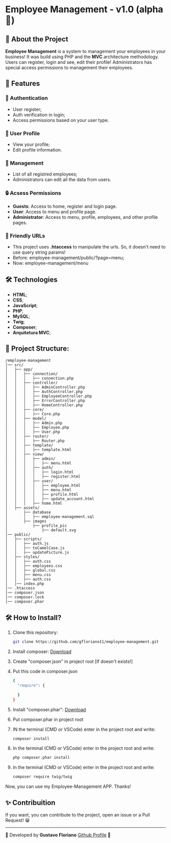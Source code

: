 # Employee Management - v1.0 (alpha 🤣)

## 📌 About the Project

**Employee Management** is a system to management your employees in your business! It was build using PHP and the **MVC** architecture methodology. Users can register, login and see, edit their profile!
Administrators has special access permissions to management their employees. 

## 🚀 Features

### 📝 Authentication

- User register;
- Auth verification in login;
- Access permissions based on your user type.

### 👤 User Profile

- View your profile;
- Edit profile information.

### 🏢 Management

- List of all registred employees;
- Administrators can edit all the data from users.

### 🔒 Acsess Permissions

- **Guests**: Access to home, register and login page. 
- **User**: Access to menu and profile page.
- **Administrator**: Access to menu, profile, employees, and other profile pages.

### 🛜 Friendly URLs

- This project uses **.htaccess** to manipulate the urls. So, it doesn't need to use query string params!
- Before: employee-management/public/?page=menu;
- Now: employee-management/menu

## 🛠️ Technologies

- **HTML**;
- **CSS**;
- **JavaScript**;
- **PHP**;
- **MySQL**;
- **Twig**;
- **Composer**;
- **Arquitetura MVC**;

## 📂 Project Structure:

```
/employee-management
│── src/
│   ├── app/
│   │   ├── connection/
│   │   │   ├── connection.php
│   │   ├── controller/
│   │   │   ├── AdminController.php
│   │   │   ├── AuthController.php
│   │   │   ├── EmployeeController.php
│   │   │   ├── ErrorController.php
│   │   │   ├── HomeController.php
│   │   ├── core/
│   │   │   ├── Core.php
│   │   ├── model/
│   │   │   ├── Admin.php
│   │   │   ├── Employee.php
│   │   │   ├── User.php
│   │   ├── router/
│   │   │   ├── Router.php
│   │   ├── template/
│   │   │   ├── template.html
│   │   ├── view/
│   │   │   ├── admin/
│   │   │   │   ├── menu.html
│   │   │   ├── auth/
│   │   │   │   ├── login.html
│   │   │   │   ├── register.html
│   │   │   ├── user/
│   │   │   │   ├── employee.html
│   │   │   │   ├── menu.html
│   │   │   │   ├── profile.html
│   │   │   │   ├── update_account.html
│   │   │   ├── home.html
│   ├── assets/
│       ├── database
│       │   ├── employee-management.sql
│       ├── images
│           ├── profile_pic
│               ├── default.svg
│── public/
│   ├── scripts/
│   │   ├── auth.js
│   │   ├── toCamelCase.js
│   │   ├── updatePicture.js
│   ├── styles/
│   │   ├── auth.css
│   │   ├── employees.css
│   │   ├── global.css
│   │   ├── menu.css
│   │   ├── auth.css
│   │── index.php
│── .htaccess
│── composer.json
│── composer.lock
│── composer.phar
```

## 🛠️ How to Install?

1. Clone this repository:
   ```sh
   git clone https://github.com/gfloriano11/employee-management.git
   ```
2. Install composer:
   <a href="https://getcomposer.org/Composer-Setup.exe">Download</a>

3. Create "composer.json" in project root [If doesn't exists!]

4. Put this code in composer.json
   ```sh
   {
     "require": {
      
     }
   }
   ```

5. Install "composer.phar":
  <a href="https://getcomposer.org/composer.phar">Download</a>

6. Put composer.phar in project root

7. IN the terminal (CMD or VSCode) enter in the project root and write:
   ```sh
   composer install
   ```

8. In the terminal (CMD or VSCode) enter in the project root and write:
   ```sh
   php composer.phar install
   ```

9. In the terminal (CMD or VSCode) enter in the project root and write:
   ```sh
   composer require twig/twig
   ```
Now, you can use my Employee-Management APP. Thanks!

## ✨ Contribuition

If you want, you can contribute to the project, open an issue or a Pull Request! 😁

---

📌 Developed by **Gustavo Floriano** <a href="github.com/gfloriano11">Github Profile</a> 🚀
